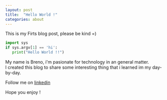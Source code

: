 ```yaml
---
layout: post
title:  "Hello World !"
categories: about
---
```

This is my Firts blog post, please be kind =)

```python
import sys
if sys.argv[1] == 'hi':
   print("Hello World !!")
```
My name is Breno, i'm pasionate for technology in an general matter.
<br>
I created this blog to share some interesting thing that i learned im my day-by-day.

Follow me on [linkedin](https://www.linkedin.com/in/brenocesar/)

Hope you enjoy !